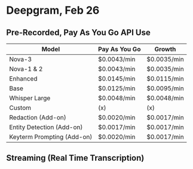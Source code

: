 # Deepgram, Feb 26

## Pre-Recorded, Pay As You Go API Use

 | Model                     | Pay As You Go | Growth        |
| ------------------------- | ------------- | ------------- |
| Nova-3                    | $0.0043/min   | $0.0035/min   |
| Nova-1 & 2                | $0.0043/min   | $0.0035/min   |
| Enhanced                  | $0.0145/min   | $0.0115/min   |
| Base                      | $0.0125/min   | $0.0095/min   |
| Whisper Large             | $0.0048/min   | $0.0048/min   |
| Custom                    | (x)           | (x)           |
| Redaction (Add-on)        | $0.0020/min   | $0.0017/min   |
| Entity Detection (Add-on) | $0.0017/min   | $0.0017/min   |
| Keyterm Prompting (Add-on)| $0.0020/min   | $0.0017/min   |

## Streaming (Real Time Transcription)

